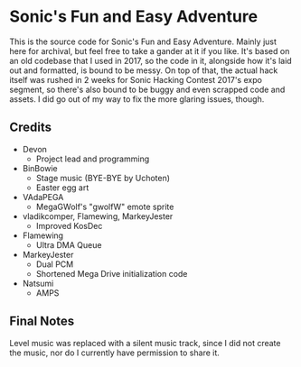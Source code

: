 # Sonic's Fun and Easy Adventure

This is the source code for Sonic's Fun and Easy Adventure. Mainly just here for archival, but feel free to take a gander at it if you like. It's based on an old codebase that I used in 2017, so the code in it, alongside how it's laid out and formatted, is bound to be messy. On top of that, the actual hack itself was rushed in 2 weeks for Sonic Hacking Contest 2017's expo segment, so there's also bound to be buggy and even scrapped code and assets. I did go out of my way to fix the more glaring issues, though.

## Credits

* Devon
  * Project lead and programming
* BinBowie
  * Stage music (BYE-BYE by Uchoten)
  * Easter egg art
* VAdaPEGA
  * MegaGWolf's "gwolfW" emote sprite
* vladikcomper, Flamewing, MarkeyJester
  * Improved KosDec
* Flamewing
  * Ultra DMA Queue
* MarkeyJester
  * Dual PCM
  * Shortened Mega Drive initialization code
* Natsumi
  * AMPS

## Final Notes

Level music was replaced with a silent music track, since I did not create the music, nor do I currently have permission to share it.
